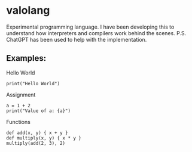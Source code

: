 # valolang
Experimental programming language. I have been developing this to understand how interpreters and compilers work behind the scenes. P.S. ChatGPT has been used to help with the implementation.

## Examples:
Hello World
```
print("Hello World")
```

Assignment
```
a = 1 + 2
print("Value of a: {a}")
```

Functions
```
def add(x, y) { x + y }
def multiply(x, y) { x * y }
multiply(add(2, 3), 2)
```